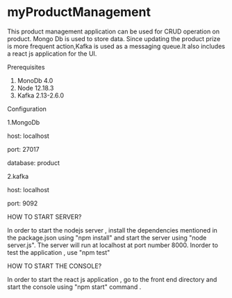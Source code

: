 # myProductManagement

This product management application can be used for CRUD operation on product. Mongo Db is used to store data. Since updating the product prize is more frequent action,Kafka is used as a messaging queue.It also includes a react js application for the UI.

Prerequisites
1. MonoDb 4.0
2. Node 12.18.3
3. Kafka 2.13-2.6.0

Configuration

1.MongoDb


host: localhost

port: 27017

database: product


2.kafka

host: localhost

port: 9092




HOW TO START SERVER?

In order to start the nodejs server , install the dependencies mentioned in the package.json using "npm install" and start the server using "node server.js". The server will run at localhost at port number 8000. Inorder to test the application , use "npm test"

HOW TO START THE CONSOLE?

In order to start the react js application , go to the front end directory and start the console using "npm start" command . 

